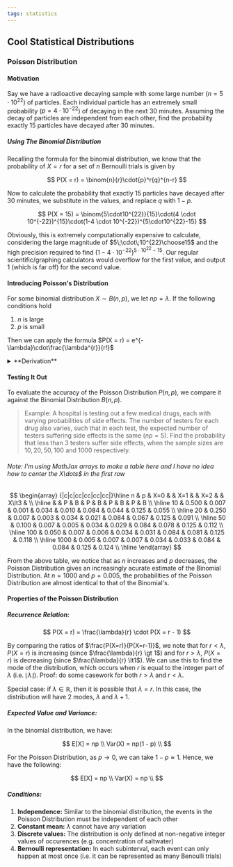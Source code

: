 ```yaml
---
tags: statistics
---
```


## Cool Statistical Distributions  

### Poisson Distribution

#### Motivation
Say we have a radioactive decaying sample with some large number ($n = 5 \cdot10^{22}$) of particles. Each individual particle has an extremely small probability ($p = 4 \cdot 10^{-22}$) of decaying in the next $30$ minutes. Assuming the decay of particles are independent from each other, find the probability exactly $15$ particles have decayed after $30$ minutes.

##### Using The Binomial Distribution
Recalling the formula for the binomial distribution, we know that the probability of $X = r$ for a set of $n$ Bernoulli trials is given by 

$$
P(X = r) = \binom{n}{r}\cdot{p}^r{q}^{n-r}
$$

Now to calculate the probability that exactly $15$ particles have decayed after $30$ minutes, we substitute in the values, and replace $q$ with $1-p$.

$$
P(X = 15) = \binom{5\cdot10^{22}}{15}\cdot(4 \cdot 10^{-22})^{15}\cdot(1-4 \cdot 10^{-22})^{5\cdot10^{22}-15}
$$

Obviously, this is extremely computationally expensive to calculate, considering the large magnitude of $5\;\cdot\;10^{22}\choose15$ and the high precision required to find $(1-4 \cdot 10^{-22})^{5\cdot10^{22}-15}$. Our regular scientific/graphing calculators would overflow for the first value, and output 1 (which is far off) for the second value.

#### Introducing Poisson's Distribution

For some binomial distribution $X\sim{B(n, p)}$, we let $np = \lambda$. If the following conditions hold

1. $n$ is large
2. $p$ is small

Then we can apply the formula $P(X = r) = e^{-\lambda}\cdot\frac{\lambda^{r}}{r!}$

<details>
<summary> **Derivation** </summary>

We start off with the binomial distribution  

$$
(p + q)^n = q^n + {n}p q^{n - 1} + \frac{n(n - 1)}{2!}p^2 q^{n - 2} + \dots + \frac{n(n - 1)\dots(n - r + 1)}{r!}p^r q^{n-r} + \dots + p^n
$$

Using condition $(1)$ that $n$ is large, we can approximate the terms $n, (n-1), (n-2),\dots,(n-r)$ to be $n$ as $n\rightarrow\infty$. Doing so, we obtain  

$$
q^n + {n}pq^{n - 1} + \frac{n^2}{2!}{p^2}q^{n - 2} + \frac{n^3}{3!}{p^3}q^{n - 3} + \dots 
$$  

Using condition $(2)$ that $p$ is small (i.e. $p \rightarrow 0^+$), and the fact that $q = 1 - p$, we can also approximate $q \approx 1$. Doing so, we obtain  

$$
1 + {n}p + \frac{n^2}{2!}{p^2} + \frac{n^3}{3!}{p^3} + \frac{n^4}{4!}{p^4} + \dots
$$  

Note that under conditions $(1)$ and $(2)$, $p^n \rightarrow 0$, hence we can leave out the terms at the back. Rewriting the above formula, we get  

$$
1 + {np} + \frac{(np)^2}{2!} + \frac{(np)^3}{3!} + \frac{(np)^4}{4!} + \frac{(np)^5}{5!} + \dots
$$

Since $\lambda = np$, the above formula can be rewritten as 

$$
1 + {\lambda} + \frac{\lambda^2}{2!} + \frac{\lambda^3}{3!} + \frac{\lambda^4}{4!} + \frac{\lambda^5}{5!} +  \dots
$$

This summation happens to be the McLaurin expansion of $e^\lambda$. By the **Law Of Total Probability**, all probabilities must add up to 1. Hence, we divide all the terms by $e^\lambda$ for this to remain a valid probability distribution.  

$$
e^{-\lambda} + e^{-\lambda}\cdot{\lambda} + e^{-\lambda}\cdot\frac{\lambda^2}{2!} + e^{-\lambda}\cdot\frac{\lambda^3}{3!} + e^{-\lambda}\cdot\frac{\lambda^4}{4!} + e^{-\lambda}\cdot\frac{\lambda^5}{5!} + \dots
$$

We have shown that for some binomial distribution $X\sim{B(n, p)}$, under conditions $(1)$ and $(2)$,  

$$
\begin{align*}
P(X = r) &= \binom{n}{r}\cdot{p}^r(1-p)^{n-r} \\
&\approx e^{-\lambda}\cdot\frac{\lambda^r}{r!}
\end{align*}
$$
</details>


#### Testing It Out  

To evaluate the accuracy of the Poisson Distribution $P(n, p)$, we compare it against the Binomial Distribution $B(n, p)$. 

> Example: A hospital is testing out a few medical drugs, each with varying probabilities of side effects. The number of testers for each drug also varies, such that in each test, the expected number of testers suffering side effects is the same $(np=5)$. Find the probability that less than $3$ testers suffer side effects, when the sample sizes are $10, 20, 50, 100$ and $1000$ respectively. 

###### Note: I'm using MathJax arrays to make a table here and I have no idea how to center the X\dots$ in the first row  

$$
\begin{array} {|c|c|cc|cc|cc|cc|}\hline n & p & X=0 & & X=1 &  & X=2 &  & X\lt3 &  \\ \hline  &  & P & B & P & B & P & B & P & B \\ \hline 10 & 0.500 & 0.007 & 0.001 & 0.034 & 0.010 & 0.084 & 0.044 & 0.125 & 0.055 \\ \hline 20 & 0.250 & 0.007 & 0.003 & 0.034 & 0.021 & 0.084 & 0.067 & 0.125 & 0.091 \\ \hline 50 & 0.100 & 0.007 & 0.005 & 0.034 & 0.029 & 0.084 & 0.078 & 0.125 & 0.112 \\ \hline 100 & 0.050 & 0.007 & 0.006 & 0.034 & 0.031 & 0.084 & 0.081 & 0.125 & 0.118 \\ \hline 1000 & 0.005 & 0.007 & 0.007 & 0.034 & 0.033 & 0.084 & 0.084 & 0.125 & 0.124 \\ \hline  \end{array}
$$

From the above table, we notice that as $n$ increases and $p$ decreases, the Poisson Distribution gives an increasingly acurate estimate of the Binomial Distribution. At $n = 1000$ and $p = 0.005$, the probabilities of the Poisson Distribution are almost identical to that of the Binomial's.  

#### Properties of the Poisson Distribution  

##### Recurrence Relation:

$$
P(X = r) = \frac{\lambda}{r} \cdot P(X = r - 1) 
$$  

By comparing the ratios of $\frac{P(X=r)}{P(X=r-1)}$, we note that for $r \lt \lambda$, $P(X = r)$ is increasing (since $\frac{\lambda}{r} \gt 1$) and for $r \gt \lambda$, $P(X = r)$ is decreasing (since $\frac{\lambda}{r} \lt1$). We can use this to find the mode of the distribution, which occurs when $r$ is equal to the integer part of $\lambda$ (i.e. $\lfloor{\lambda}\rfloor$). Proof: do some casework for both $r \gt \lambda$ and $r \lt \lambda$.

Special case: if $\lambda \in \mathbb{R}$, then it is possible that $\lambda=r$. In this case, the distribution will have $2$ modes, $\lambda$ and $\lambda + 1$.  

##### Expected Value and Variance:  

In the binomial distribution, we have:

$$
E[X] = np \\
Var(X) = np(1 - p) \\
$$  

For the Poisson Distribution, as $p\rightarrow0$, we can take $1-p\approx1$. Hence, we have the following:

$$
E[X] = np \\
Var(X) = np \\
$$

##### Conditions:  

1. **Independence:** Similar to the binomial distribution, the events in the Poisson Distribution must be independent of each other
2. **Constant mean:** $\lambda$ cannot have any variation
3. **Discrete values:** The distribution is only defined at non-negative integer values of occurences (e.g. concentration of saltwater)
4. **Bernoulli representation:** In each subinterval, each event can only happen at most once (i.e. it can be represented as many Benoulli trials)